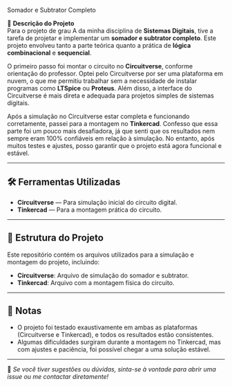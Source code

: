 Somador e Subtrator Completo

📘 **Descrição do Projeto**  
Para o projeto de grau A da minha disciplina de **Sistemas Digitais**, tive a tarefa de projetar e implementar um **somador e subtrator completo**. Este projeto envolveu tanto a parte teórica quanto a prática de **lógica combinacional** e **sequencial**.

O primeiro passo foi montar o circuito no **Circuitverse**, conforme orientação do professor. Optei pelo Circuitverse por ser uma plataforma em nuvem, o que me permitiu trabalhar sem a necessidade de instalar programas como **LTSpice** ou **Proteus**. Além disso, a interface do Circuitverse é mais direta e adequada para projetos simples de sistemas digitais.

Após a simulação no Circuitverse estar completa e funcionando corretamente, passei para a montagem no **Tinkercad**. Confesso que essa parte foi um pouco mais desafiadora, já que senti que os resultados nem sempre eram 100% confiáveis em relação à simulação. No entanto, após muitos testes e ajustes, posso garantir que o projeto está agora funcional e estável.

---

## 🛠️ Ferramentas Utilizadas

- **Circuitverse** — Para simulação inicial do circuito digital.
- **Tinkercad** — Para a montagem prática do circuito.
  
---

## 📂 Estrutura do Projeto

Este repositório contém os arquivos utilizados para a simulação e montagem do projeto, incluindo:

- **Circuitverse**: Arquivo de simulação do somador e subtrator.
- **Tinkercad**: Arquivo com a montagem física do circuito.

---

## 📌 Notas

- O projeto foi testado exaustivamente em ambas as plataformas (Circuitverse e Tinkercad), e todos os resultados estão consistentes.
- Algumas dificuldades surgiram durante a montagem no Tinkercad, mas com ajustes e paciência, foi possível chegar a uma solução estável.

---

📢 *Se você tiver sugestões ou dúvidas, sinta-se à vontade para abrir uma issue ou me contactar diretamente!*
